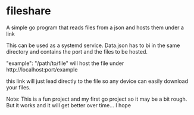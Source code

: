 # fileshare
A simple go program that reads files from a json and hosts them under a link

This can be used as a systemd service. Data.json has to bi in the same directory and contains the port and the files to be hosted.

"example": "/path/to/file"
will host the file under http://localhost:port/example

this link will just lead directly to the file so any device can easily download your files.

Note: This is a fun project and my first go project so it may be a bit rough. But it works and it will get better over time... I hope
